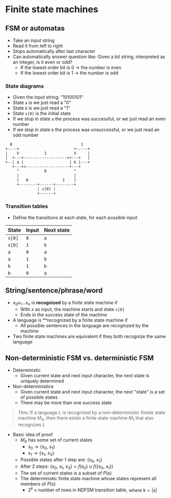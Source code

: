 # Finite state machines

## FSM or automatas

- Take an input string
- Read it from left to right
- Stops automatically after last character
- Can automatically answer question like: Given a bit string, interpreted as an integer, is it even or odd?
    - If the lowest order bit is 0 -> the number is even
    - If the lowest order bit is 1 -> the number is odd

### State diagrams

- Given the input string: "10100101"
- State `a` is we just read a "0"
- State `b` is we just read a "1"
- State `s[0]` is the initial state
- If we stop in state `a` the process was successful, or we just read an even number
- If we stop in state `b` the process was unsuccessful, or we just read an odd number

```                
  0                              1
+----+                        +-----+
|    V           1            V     |
|  +---+------------------->+---+   |
+--| a |                    | b |---+
   +---+<-------------------+---+
     ^           0            ^
     |                        |
     |   0               1    |
     +--------+------+--------+
              | s[0] |    
              +------+
```

### Transition tables

- Define the transitions at each state, for each possible input

| State | Input | Next state |
|-------|-------|------------|
| `s[0]` | `0` | `a` |
| `s[0]` | `1` | `b` |
| `a` | `0` | `a` |
| `a` | `1` | `b` |
| `b` | `1` | `b` |
| `b` | `0` | `a` |

## String/sentence/phrase/word

- $x_{0}x_{1}\dots x_{n}$ is **recognized** by a finite state machine if
    - With $x$ as input, the machine starts and state `s[0]`
    - Ends in the success state of the machine
- A language is **recognized by a finite state machine if
    - All possible sentences in the language are recognized by the machine
- Two finite state machines are equivalent if they both recognize the same language

## Non-deterministic FSM vs. deterministic FSM

- Deterministic
    - Given current state and next input character, the next state is uniquely determined
- Non-deterministice
    - Given current state and next input character, the next "state" is a set of possible states
    - There may be more than one success state

> Thm: If a language $L$ is recognized by a non-deterministic finiste state machine $M_{0}$, then there exists a finite state machine $M_{1}$ that also recognizes $L$

- Basic idea of proof
    - $M_{0}$ has some set of current states
        - $s_{0} \to \{ s_{0},\ s_{1} \}$
        - $s_{1} \to \{ s_{1},\ s_{3} \}$
    - Possible states after 1 step are: $\{ s_{0},\ s_{1} \}$
    - After 2 steps: $\{ s_{0},\ s_{1},\ s_{3} \} = f(s_{0}) \cup f(\{ s_{0},\ s_{1} \})$
    - The set of current states is a subset of $P(s)$
    - The deterministic finite state machine whose states represent all members of $P(s)$
        - $2^{k} \times \text{number of rows in NDFSM transition table}$, where $k = \vert s \vert$
